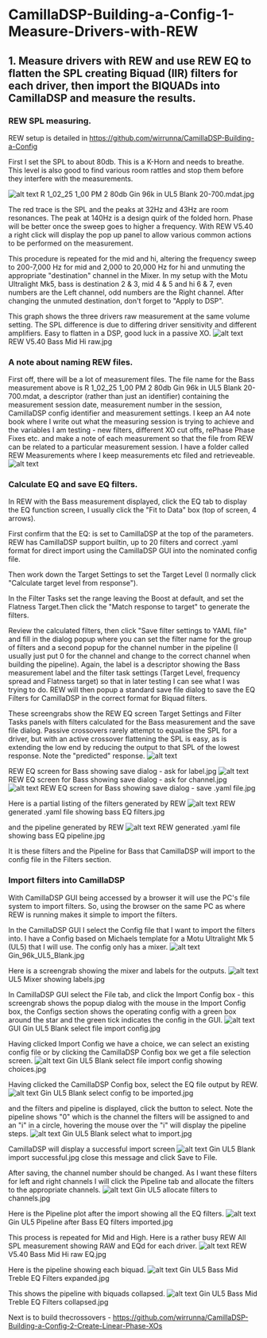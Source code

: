 # CamillaDSP-Building-a-Config-1-Measure-Drivers-with-REW
## 1. Measure drivers with REW and use REW EQ to flatten the SPL creating Biquad (IIR) filters for each driver, then import the BIQUADs into CamillaDSP and measure the results.

### REW SPL measuring.

REW setup is detailed in https://github.com/wirrunna/CamillaDSP-Building-a-Config

First I set the SPL to about 80db. This is a K-Horn and needs to breathe. This level is also good to find various room rattles and stop them before they interfere with the measurements.

![alt text](<Images/R 1_02_25 1_00 PM 2 80db Gin 96k in UL5 Blank 20-700.mdat.jpg>)
R 1_02_25 1_00 PM 2 80db Gin 96k in UL5 Blank 20-700.mdat.jpg

The red trace is the SPL and the peaks at 32Hz and 43Hz are room resonances. The peak at 140Hz is a design quirk of the folded horn. Phase will be better once the sweep goes to higher a frequency.
With REW V5.40 a right click will display the pop up panel to allow various common actions to be performed on the measurement.

This procedure is repeated for the mid and hi, altering the frequency sweep to 200-7,000 Hz for mid and 2,000 to 20,000 Hz for hi and unmuting the appropriate "destination" channel in the Mixer. In my setup with the Motu Ultralight Mk5, bass is destination 2 & 3, mid 4 & 5 and hi 6 & 7, even numbers are the Left channel, odd numbers are the Right channel. After changing the unmuted destination, don't forget to "Apply to DSP".
 


This graph shows the three drivers raw measurement at the same volume setting. The SPL difference is due to differing driver sensitivity and different amplifiers. Easy to flatten in a DSP, good luck in a passive XO.
![alt text](<Images/REW V5.40 Bass Mid Hi raw.jpg>)
REW V5.40 Bass Mid Hi raw.jpg

### A note about naming REW files.

First off, there will be a lot of measurement files. The file name for the Bass measurement above is R 1_02_25 1_00 PM 2 80db Gin 96k in UL5 Blank 20-700.mdat, a descriptor (rather than just an identifier) containing the measurement session date, measurement number in the session, CamillaDSP config identifier and measurement settings.  I keep an A4 note book where I write out what the measuring session is trying to achieve and the variables I am testing - new filters, different XO cut offs, rePhase Phase Fixes etc. and make a note of each measurement so that the file from REW can be related to a particular measurement session.
I have a folder called REW Measurements where I keep measurements etc filed and retrieveable.
![alt text](<Images/Folder for REW measurements.jpg>)


### Calculate EQ and save EQ filters.

In REW with the Bass measurement displayed, click the EQ tab to display the EQ function screen, I usually click the "Fit to Data" box (top of screen, 4 arrows). 

First confirm that the EQ: is set to CamillaDSP at the top of the parameters. REW has CamillaDSP support builtin, up to 20 filters and correct .yaml format for direct import using the CamillaDSP GUI into the nominated config file. 

Then work down the Target Settings to set the Target Level (I normally click "Calculate target level from response").

In the Filter Tasks set the range leaving the Boost at default, and set the Flatness Target.Then click the "Match response to target" to generate the filters. 

Review the calculated filters, then click "Save filter settings to YAML file" and fill in the dialog popup where you can set the filter name for the group of filters and a second popup for the channel number in the pipeline (I usually just put 0 for the channel and change to the correct channel when building the pipeline). Again, the label is a descriptor showing the Bass measurement label and the filter task settings (Target Level, frequency spread and Flatness target) so that in later testing I can see what I was trying to do. REW will then popup a standard save file dialog to save the EQ Filters for CamillaDSP in the correct format for Biquad filters.

These screengrabs show the REW EQ screen Target Settings and Filter Tasks panels with filters calculated for the Bass measurement and the save file dialog.
Passive crossovers rarely attempt to equalise the SPL for a driver, but with an active crossover flattening the SPL is easy, as is extending the low end by reducing the output to that SPL of the lowest response. Note the "predicted" response.
![alt text](<Images/REW EQ screen for Bass showing save dialog - ask for label.jpg>)

REW EQ screen for Bass showing save dialog - ask for label.jpg
![alt text](<Images/REW EQ screen for Bass showing save dialog - ask for channel.jpg>)
REW EQ screen for Bass showing save dialog - ask for channel.jpg
![alt text](<Images/REW EQ screen for Bass showing save dialog - save .yaml file.jpg>)
REW EQ screen for Bass showing save dialog - save .yaml file.jpg



Here is a partial listing of the filters generated by REW
![alt text](<Images/REW generated .yaml file showing bass EQ filters.jpg>)
REW generated .yaml file showing bass EQ filters.jpg

and the pipeline generated by REW
![alt text](<Images/REW generated .yaml file showing bass EQ pipeline.jpg>)
REW generated .yaml file showing bass EQ pipeline.jpg

It is these filters and the Pipeline for Bass that CamillaDSP will import to the config file in the Filters section.


### Import filters into CamillaDSP
With CamillaDSP GUI being accessed by a browser it will use the PC's file system to import filters. So, using the browser on the same PC as where REW is running makes it simple to import the filters.

In the CamillaDSP GUI I select the Config file that I want to import the filters into. I have a Config based on Michaels template for a Motu Ultralight Mk 5 (UL5) that I will use. The config only has a mixer. 
![alt text](Images/Gin_96k_UL5_Blank.jpg)
Gin_96k_UL5_Blank.jpg

Here is a screengrab showing the mixer and labels for the outputs.
![alt text](<Images/UL5 Mixer showing labels.jpg>)
UL5 Mixer showing labels.jpg

In CamillaDSP GUI select the File tab, and click the Import Config box - this screengrab shows the popup dialog with the mouse in the Import Config box, the Configs section shows the operating config with a green box around the star and the green tick indicates the config in the GUI. 
![alt text](<Images/GUI Gin UL5 Blank select file import config.jpg>)
GUI Gin UL5 Blank select file import config.jpg

 Having clicked Import Config we have a choice, we can select an existing config file or by clicking the CamillaDSP Config box we get a file selection screen.
![alt text](<Images/Gin UL5 Blank select file import config showing choices.jpg>)
Gin UL5 Blank select file import config showing choices.jpg

Having clicked the CamillaDSP Config box, select the EQ file output by REW.
![alt text](<Images/Gin UL5 Blank select config to be imported.jpg>)
Gin UL5 Blank select config to be imported.jpg
 
and the filters and pipeline is displayed, click the button to select. Note the pipeline shows "0" which is the channel the filters will be assigned to and an "i" in a circle, hovering the mouse over the "i" will display the pipeline steps. 
![alt text](<Images/Gin UL5 Blank select what to import.jpg>)
Gin UL5 Blank select what to import.jpg

CamillaDSP will display a successful import screen
![alt text](<Images/Gin UL5 Blank import successful.jpg>)
Gin UL5 Blank import successful.jpg
close this message and click Save to File.


After saving, the channel number should be changed. As I want these filters for left and right channels I will click the Pipeline tab and allocate the filters to the appropriate channels. 
![alt text](<Images/Gin UL5 allocate filters to channels.jpg>)
Gin UL5 allocate filters to channels.jpg


Here is the Pipeline plot after the import showing all the EQ filters.
![alt text](<Images/Gin UL5 Pipeline after Bass EQ filters imported.jpg>)
Gin UL5 Pipeline after Bass EQ filters imported.jpg


This process is repeated for Mid and High.
Here is a rather busy REW All SPL measurement showing RAW and EQd for each driver.
![alt text](<Images/REW V5.40 Bass Mid Hi raw EQ.jpg>)
REW V5.40 Bass Mid Hi raw EQ.jpg

Here is the pipeline showing each biquad.
![alt text](<Images/Gin UL5 Bass Mid Treble EQ Filters expanded.jpg>)
Gin UL5 Bass Mid Treble EQ Filters expanded.jpg

This shows the pipeline with biquads collapsed.
![alt text](<Images/Gin UL5 Bass Mid Treble EQ Filters collapsed.jpg>)
Gin UL5 Bass Mid Treble EQ Filters collapsed.jpg

Next is to build thecrossovers -
https://github.com/wirrunna/CamillaDSP-Building-a-Config-2-Create-Linear-Phase-XOs